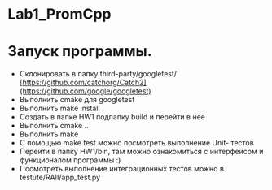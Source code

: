 # Lab1_PromCpp
# Запуск программы.

- Склонировать в папку third-party/googletest/ [https://github.com/catchorg/Catch2](https://github.com/google/googletest)
- Выполнить cmake для googletest
- Выполнить make install
- Создать в папке HW1 подпапку build и перейти в нее
- Выполнить cmake ..
- Выполнить make
- С помощью make test можно посмотреть выполнение Unit- тестов
- Перейти в папку HW1/bin, там можно ознакомиться с интерфейсом и функционалом программы :)
- Посмотреть выполнение интеграционных тестов можно в testute/RAII/app_test.py


